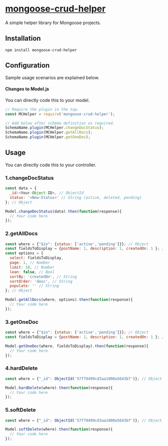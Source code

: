 # [mongoose-crud-helper](https://github.com/aravindnc/mongoose-crud-helper)

A simple helper library for Mongoose projects.

## Installation

  `npm install mongoose-crud-helper`

## Configuration
Sample usage scenarios are explained below. 

#### Changes to Model.js
You can directly code this to your model.
```javascript
// Require the plugin in the top.
const MCHelper = require('mongoose-crud-helper');

// Add below after schema definition as required.
SchemaName.plugin(MCHelper.changeDocStatus);
SchemaName.plugin(MCHelper.getAllDocs);
SchemaName.plugin(MCHelper.getOneDoc);
```
## Usage
You can directly code this to your controller. 
### 1.changeDocStatus
```javascript
const data = {
  _id:<Your-Object-ID>, // ObjectId
  status: '<New-Status>' // String (active, deleted, pending)
}; // Object

Model.changeDocStatus(data).then(function(response){
  // Your code here
});
```    
### 2.getAllDocs
```javascript
const where = {"$in": {status: ['active','pending']}}; // Object
const fieldsToDisplay = {postName: 1, description: 1, createdOn: 1 }; //Object
const options = {
  select: fieldsToDisplay,
  page: 1, // Number
  limit: 10, // Number
  lean: false, // Bool
  sortBy: 'createdOn', // String
  sortOrder: 'desc', // String
  populate: '' // String
}; // Object

Model.getAllDocs(where, options).then(function(response){
  // Your code here
});
```   
### 3.getOneDoc
```javascript
const where = {"$in": {status: ['active','pending']}}; // Object
const fieldsToDisplay = {postName: 1, description: 1, createdOn: 1 }; //Object

Model.getOneDoc(where, fieldsToDisplay).then(function(response){
  // Your code here
});
```   
### 4.hardDelete
```javascript
const where = {"_id": ObjectId('57f79499cd3aa1000a5643b7')}; // Object

Model.hardDelete(where).then(function(response){
  // Your code here
});
```   
### 5.softDelete
```javascript
const where = {"_id": ObjectId('57f79499cd3aa1000a5643b7')}; // Object

Model.softDelete(where).then(function(response){
  // Your code here
});
```   

